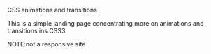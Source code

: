 CSS animations and transitions

This is a simple landing page concentrating more on animations and transitions ins CSS3.

NOTE:not a responsive site
